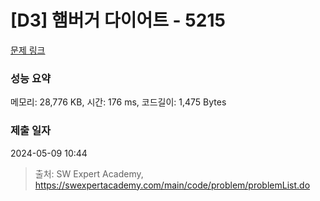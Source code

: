 # [D3] 햄버거 다이어트 - 5215 

[문제 링크](https://swexpertacademy.com/main/code/problem/problemDetail.do?contestProbId=AWT-lPB6dHUDFAVT) 

### 성능 요약

메모리: 28,776 KB, 시간: 176 ms, 코드길이: 1,475 Bytes

### 제출 일자

2024-05-09 10:44



> 출처: SW Expert Academy, https://swexpertacademy.com/main/code/problem/problemList.do
